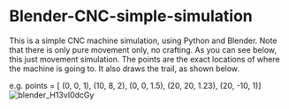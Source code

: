 # Blender-CNC-simple-simulation
This is a simple CNC machine simulation, using Python and Blender. Note that there is only pure movement only, no crafting. As you can see below, this just movement simulation. 
The points are the exact locations of where the machine is going to. It also draws the trail, as shown below.

e.g. points = [ (0, 0, 1), (10, 8, 2), (0, 0, 1.5), (20, 20, 1.23), (20, -10, 1)]
![blender_H13vI0dcGy](https://github.com/user-attachments/assets/584ee38f-e39c-44f0-8fcd-1a8b934e488f)

